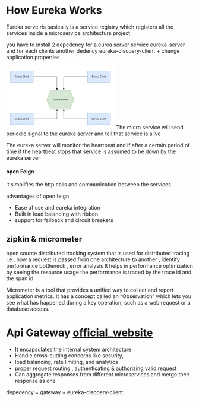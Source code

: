 # How Eureka Works
Eureka serve ris basically is a service registry which registers all the services inside a
microservice architecture project

you have to install 2 depedency for a eurea server service eureka-server 
and for each clients another dedency eureka-discoery-client + change application.properties

![img.png](img.png)
The micro service will send periodic signal to the eureka server and
tell that service is alive

The eureka server will monitor the heartbeat and if after a certain period of time if the heartbeat stops that service is assumed to be down by the eureka server

#### open Feign
it simplifies the http calls and communication between the services


advantages of open feign
- Ease of use and eureka integration
- Built in load balancing with ribbon
- support for fallback and circuit breakers


## zipkin  & micrometer
open source distributed tracking system that is used for distributed tracing i.e , how a request is passed from one architecture to another , identify performance bottleneck , error analysis
It helps in performance optimization by seeing the resource usage
the performance is traced by the trace id and the span id


Micrometer is a tool that provides a unified way to collect and report application metrics. It has a concept called an “Observation” which lets you see what has happened during a key operation, such as a web request or a database access.


# Api Gateway  [official_website](https://spring.io/projects/spring-cloud-gateway)
- It encapsulates the internal system architecture
- Handle cross-cutting concerns like security, 
- load balancing, rate limiting, and  analytics 
- proper request routing , authenticating & authorizing valid request
- Can aggregate responses from different microservices and merge their response as one

depedency = gateway + eureka-discoery-client